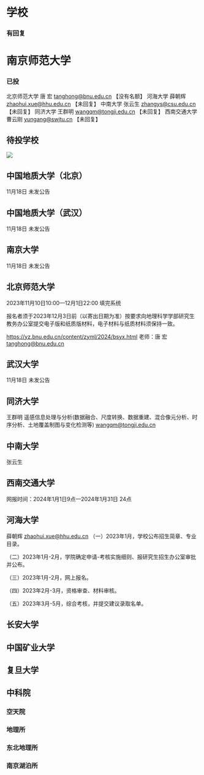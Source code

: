 

# 学校
### 有回复
# 南京师范大学 

### 已投
北京师范大学 唐 宏  tanghong@bnu.edu.cn 【没有名额】
河海大学 薛朝辉 zhaohui.xue@hhu.edu.cn 【未回复】
中南大学 张云生  zhangys@csu.edu.cn  【未回复】
同济大学 王群明 wangqm@tongji.edu.cn  【未回复】
西南交通大学 曹云刚 yungang@swjtu.cn  【未回复】


## 待投学校

![](http://pics.landcover100.com/i/2023/11/18/65586453b9eed.png)





## 中国地质大学（北京）
11月18日 未发公告
## 中国地质大学（武汉）
11月18日 未发公告
## 南京大学
11月18日 未发公告
## 北京师范大学
2023年11月10日10:00—12月1日22:00 填完系统

报名者须于2023年12月3日前（以寄出日期为准）按要求向地理科学学部研究生教务办公室提交电子版和纸质版材料，电子材料与纸质材料须保持一致。

https://yz.bnu.edu.cn/content/zyml/2024/bsyx.html
老师：唐 宏  tanghong@bnu.edu.cn
## 武汉大学
11月18日 未发公告
## 同济大学
王群明
遥感信息处理与分析(数据融合、尺度转换、数据重建、混合像元分析、时序分析、土地覆盖制图与变化检测等)
wangqm@tongji.edu.cn
## 中南大学
张云生

## 西南交通大学
网报时间：2024年1月1日9点—2024年1月31日 24点


## 河海大学
薛朝辉
zhaohui.xue@hhu.edu.cn
（一）2023年1月，学校公布招生简章、专业目录。

（二）2023年1月-2月，学院确定申请-考核实施细则、报研究生招生办公室审批并公布。

（三）2023年1月-2月，网上报名。

（四）2023年2月-3月，资格审查、材料审核。

（五）2023年3月-5月，综合考核，并提交建议录取名单。


## 长安大学
## 中国矿业大学
## 复旦大学


## 中科院
### 空天院
### 地理所
### 东北地理所
### 南京湖泊所